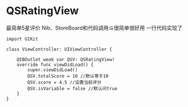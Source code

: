# QSRatingView
最简单5星评价
Nib、StoreBoard和代码调用斗很简单很好用
一行代码实现了

```
import UIKit

class ViewController: UIViewController {

    @IBOutlet weak var QSV: QSRatingView!
    override func viewDidLoad() {
        super.viewDidLoad()
        QSV.totalScore = 10 //默认等于10
        QSV.score = 4.5 //设置当前评分
        QSV.isVariable = false //默认问true
    }
}
```
